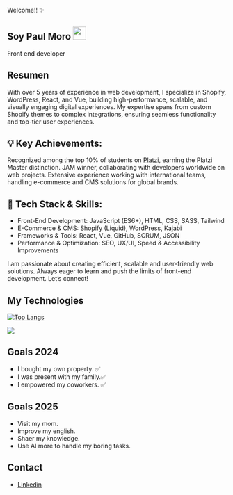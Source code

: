 Welcome!! :sparkles:
## Soy Paul Moro <img src="https://raw.githubusercontent.com/MartinHeinz/MartinHeinz/master/wave.gif" width="30px" height="30px" />
Front end developer

## Resumen

With over 5 years of experience in web development, I specialize in Shopify, WordPress, React, and Vue, building high-performance, scalable, and visually engaging digital experiences. My expertise spans from custom Shopify themes to complex integrations, ensuring seamless functionality and top-tier user experiences.

## 💡 Key Achievements:
Recognized among the top 10% of students on [Platzi](https://platzi.com/), earning the Platzi Master distinction.
JAM winner, collaborating with developers worldwide on web projects.
Extensive experience working with international teams, handling e-commerce and CMS solutions for global brands.
## 🔧 Tech Stack & Skills:
- Front-End Development: JavaScript (ES6+), HTML, CSS, SASS, Tailwind
- E-Commerce & CMS: Shopify (Liquid), WordPress, Kajabi
- Frameworks & Tools: React, Vue, GitHub, SCRUM, JSON
- Performance & Optimization: SEO, UX/UI, Speed & Accessibility Improvements

I am passionate about creating efficient, scalable and user-friendly web solutions. Always eager to learn and push the limits of front-end development. Let’s connect!

## My Technologies

[![Top Langs](https://github-readme-stats.vercel.app/api/top-langs/?username=paulmoro&layout=compact)](https://github.com/paulmoro/github-readme-stats)

![](https://i.imgur.com/tc3MqfK.png)

## Goals 2024

- I bought my own property. ✅
- I was present with my family.✅
- I empowered my coworkers. ✅

## Goals 2025

- Visit my mom.
- Improve my english.
- Shaer my knowledge.
- Use AI more to handle my boring tasks.

## Contact

- [Linkedin](https://www.linkedin.com/in/paulmoro/)

